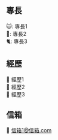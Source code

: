 ## 專長
  🐱: 專長1 \
  🐯: 專長2 \
  🐈: 專長3
  
## 經歷
  :ant: 經歷1 \
  :ant: 經歷2 \
  :ant: 經歷3
  
## 信箱
  :ant: 信箱1@信箱.com
